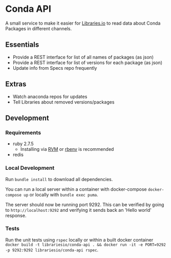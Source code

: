 # Conda API

A small service to make it easier for [Libraries.io](https://libraries.io) to read data about Conda Packages in different channels.

## Essentials

- Provide a REST interface for list of all names of packages (as json)
- Provide a REST interface for list of versions for each package (as json)
- Update info from Specs repo frequently

## Extras

- Watch anaconda repos for updates
- Tell Libraries about removed versions/packages

## Development

### Requirements
* ruby 2.7.5
  * Installing via [RVM](http://rvm.io/) or [rbenv](https://github.com/rbenv/rbenv) is recommended
* redis

### Local Development

Run `bundle install` to download all dependencies.

You can run a local server within a container with docker-compose `docker-compose up` or locally with `bundle exec puma`.

The server should now be running port 9292. This can be verified by going to `http://localhost:9292` and verifying it sends back an 'Hello world' response.

### Tests

Run the unit tests using `rspec` locally or within a built docker container `docker build -t librariesio/conda-api . && docker run -it -e PORT=9292 -p 9292:9292 librariesio/conda-api rspec`.

